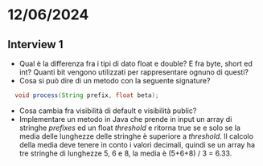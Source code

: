 # 12/06/2024
## Interview 1
- Qual è la differenza fra i tipi di dato float e double? E fra byte, short ed int? Quanti bit vengono utilizzati per rappresentare ognuno di questi?
- Cosa si può dire di un metodo con la seguente signature?
```java
  void process(String prefix, float beta);
```
- Cosa cambia fra visibilità di default e visibilità public?
- Implementare un metodo in Java che prende in input un array di stringhe *prefixes* ed un float *threshold* e ritorna true se e solo se la media delle lunghezze delle stringhe è superiore a *threshold*. Il calcolo della media deve tenere in conto i valori decimali, quindi se un array ha tre stringhe di lunghezze 5, 6 e 8, la media è (5+6+8) / 3 = 6.33.
